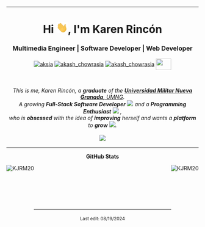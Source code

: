 <hr>
<h1 align="center">Hi <img src="https://raw.githubusercontent.com/ABSphreak/ABSphreak/master/gifs/Hi.gif" width="30px">, I'm Karen Rincón</h1>
<h3 align="center">Multimedia Engineer | Software Developer | Web Developer</h3>
<p align="center">
<a href="https://www.linkedin.com/in/karen-rincon/" target="blank"><img align="center" src="https://cdn.jsdelivr.net/npm/simple-icons@3.0.1/icons/linkedin.svg" alt="aksia" height="30" width="40" /></a>
<a href="https://leetcode.com/Akash_Chowrasia/" target="blank"><img align="center" src="https://cdn.jsdelivr.net/npm/simple-icons@3.0.1/icons/leetcode.svg" alt="akash_chowrasia" height="30" width="40" /></a>
<a href="https://www.youtube.com/@karenrinconjm" target="blank"><img align="center" src="https://cdn.jsdelivr.net/npm/simple-icons@3.0.1/icons/youtube.svg" alt="akash_chowrasia" height="30" width="40" /></a>
<a href = "mailto: karenrinconjm2016@gmail.com"><img align="center" src="https://simpleicons.org/icons/gmail.svg" height="30" width="40" /></a>
</p>
<br>
<p align="center">
  <em>
    This is me, Karen Rincón, a <b>graduate</b> of the <a href="https://www.umng.edu.co/inicio"> <b>Universidad Militar Nueva Granada</b>, UMNG</a>. <br>
    A growing <b>Full-Stack Software Developer</b> <img src="https://github.com/TheDudeThatCode/TheDudeThatCode/blob/master/Assets/Developer.gif" width="30px"> and a <b>Programming Enthusiast</b>&nbsp;<img src="https://github.com/TheDudeThatCode/TheDudeThatCode/blob/master/Assets/Designer.gif" width="36px">&nbsp,<br>who is <b>obsessed</b>
    with the idea of <b>improving</b> herself and wants a <b>platform</b> to 
    <b>grow</b> <img src="https://github.com/TheDudeThatCode/TheDudeThatCode/blob/master/Assets/Rocket.gif" width="18px">.
  </em> 
  <br><br>
  <img src="https://media.giphy.com/media/VgCDAzcKvsR6OM0uWg/giphy.gif" width="50" /> 
  <br>

<hr>
<p align="center"><b>GitHub Stats</b></p>
 
<p align="center">
<img align="left" src="https://github-readme-stats.vercel.app/api/top-langs?username=KJRM20&show_icons=true&locale=en&layout=compact" alt="KJRM20" height="150" />
<img align="right" src="https://github-readme-stats.vercel.app/api?username=KJRM20&show_icons=true&locale=en" alt="KJRM20" height="150" />
</p>
<br><br><br><br><br><br>
<hr>

<p align="center"><small>Last edit: 08/19/2024</small></p>
